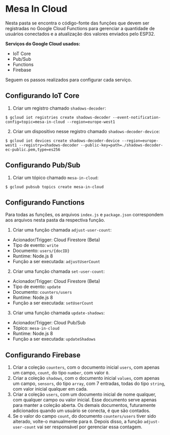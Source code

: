 # Mesa In Cloud

Nesta pasta se encontra o código-fonte das funções que devem ser registradas no Google Cloud Functions para gerenciar a quantidade de usuários conectados e a atualização dos valores enviados pelo ESP32.

**Serviços do Google Cloud usados:**
- IoT Core
- Pub/Sub
- Functions
- Firebase

Seguem os passos realizados para configurar cada serviço.

## Configurando IoT Core

1. Criar um registro chamado `shadows-decoder`:
```
$ gcloud iot registries create shadows-decoder --event-notification-config=topic=mesa-in-cloud --region=europe-west1
```
2. Criar um dispositivo nesse registro chamado `shadows-decoder-device`:
```
$ gcloud iot devices create shadows-decoder-device --region=europe-west1 --registry=shadows-decoder --public-key=path=./shadows-decoder-ec-public.pem,type=es256
```

## Configurando Pub/Sub

1. Criar um tópico chamado `mesa-in-cloud`:
```
$ gcloud pubsub topics create mesa-in-cloud
```

## Configurando Functions

Para todas as funções, os arquivos `index.js` e `package.json` correspondem aos arquivos nesta pasta da respectiva função.

1. Criar uma função chamada `adjust-user-count`:
  - Acionador/Trigger: Cloud Firestore (Beta)
  - Tipo de evento: `write`
  - Documento: `users/{docID}`
  - Runtime: Node.js 8
  - Função a ser executada: `adjustUserCount`
2. Criar uma função chamada `set-user-count`:
  - Acionador/Trigger: Cloud Firestore (Beta)
  - Tipo de evento: `update`
  - Documento: `counters/users`
  - Runtime: Node.js 8
  - Função a ser executada: `setUserCount`
3. Criar uma função chamada `update-shadows`:
  - Acionador/Trigger: Cloud Pub/Sub
  - Tópico: `mesa-in-cloud`
  - Runtime: Node.js 8
  - Função a ser executada: `updateShadows`

## Configurando Firebase
1. Criar a coleção `counters`, com o documento inicial `users`, com apenas um campo, `count`, do tipo `number`, com valor `0`.
2. Criar a coleção `shadows`, com o documento inicial `values`, com apenas um campo, `sensors`, do tipo `array`, com 7 entradas, todas do tipo `string`, com valor inicial qualquer em cada.
3. Criar a coleção `users`, com um documento inicial de nome qualquer, com qualquer campo ou valor inicial. Esse documento serve apenas para manter a coleção aberta. Os demais documentos, futuramente adicionados quando um usuário se conecta, é que são contados.
4. Se o valor do campo `count`, do documento `counters/users` tiver sido alterado, volte-o manualmente para `0`. Depois disso, a função `adjust-user-count` vai ser responsável por gerenciar essa contagem.
